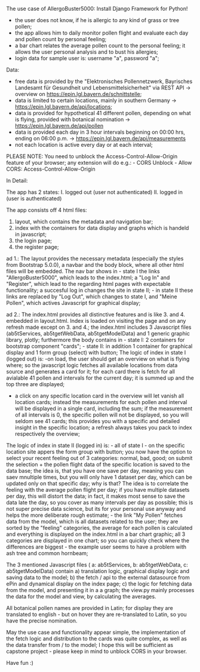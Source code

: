The use case of AllergoBuster5000:
Install Django Framework for Python!

- the user does not know, if he is allergic to any kind of grass or tree pollen;
- the app allows him to daily monitor pollen flight and evaluate each day and pollen count by personal feeling;
- a bar chart relates the average pollen count to the personal feeling; it allows the user personal analysis and to bust his allergies;
- login data for sample user is: username "a", password "a";


Data:

- free data is provided by the "Elektronisches Pollennetzwerk, Bayrisches Landesamt für Gesundheit und Lebensmittelsicherheit" via REST API -> overview on https://epin.lgl.bayern.de/schnittstelle;
- data is limited to certain locations, mainly in southern Germany -> https://epin.lgl.bayern.de/api/locations;
- data is provided for hypothetical 41 different pollen, depending on what is flying, provided with botanical nomination -> https://epin.lgl.bayern.de/api/pollen
- data is provided each day in 3 hour intervals beginning on 00:00 hrs, ending on 06:00 p.m. -> https://epin.lgl.bayern.de/api/measurements
- not each location is active every day or at each interval;


PLEASE NOTE: You need to unblock the Access-Control-Allow-Origin feature of your browser; any extension will do e.g.:
	- CORS Unblock
	- Allow CORS: Access-Control-Allow-Origin


In Detail:

The app has 2 states:
I. logged out (user not authenticated)
II. logged in (user is authenticated)

The app consists off 4 html files:
1. layout, which contains the metadata and navigation bar;
2. index with the containers for data display and graphs which is handeld in javascript;
3. the login page;
4. the register page;

ad 1.:
The layout provides the necessary metadata (especially the styles from Bootstrap 5.0.0), a navbar and the body block, where all other html files will be embedded. The nav bar shows in
	- state I the links "AllergoBuster5000", which leads to the index.html; a "Log In" and "Register", which lead to the regarding html pages with expectable functionality; a succesful log in changes the site in state II;
	- in state II these links are replaced by "Log Out", which changes to state I, and "Meine Pollen", which actives Javascript for graphical display;

ad 2.: 
The index.html provides all distinctive features and is like 3. and 4. embedded in layout.html. Index is loaded on visiting the page and on any refresh made except on 3. and 4.; the index.html includes 3 Javascript files (ab5tServices, ab5tgetWebData, ab5tgetModelData) and 1 generic graphic library, plotly; furthermore the body contains in
	- state I: 2 containers for bootstrap component "cards";
	- state II: in addition 1 container for graphical display and 1 form group (select) with button;
The logic of index in state I (logged out) is:
	-on load, the user should get an overview on what is flying where; so the javascript logic fetches all available locations from data source and generates a card for it; for each card there is fetch for all avialable 41 pollen and intervals for the current day; it is summed up and the top three are displayed;
- a click on any specific location card in the overview will let vanish all location cards; instead the measurements for each pollen and interval will be displayed in a single card, including the sum; if the measurement of all intervals is 0, the specific pollen will not be displayed, so you will seldom see 41 cards; this provides you with a specific and detailed insight in the specific location; a refresh always takes you pack to index respectively the overview;

The logic of index in state II (logged in) is:
	- all of state I
	- on the specific location site appers the form group with button; you now have the option to select your recent feeling out of 3 categories: normal, bad, good; on submit the selection + the pollen flight data of the specific location is saved to the data base; the idea is, that you have one save per day, meaning you can saev mnultiple times, but you will only have 1 dataset per day, which can be updated only on that specific day; why is that? The idea is to correlate the feeling with the average pollen flight per day; if you have multiple datasets per day, this will distort the data; in fact, it makes most sense to save the data late the day, so you cover as many intervals per day as possible; this is not super precise data science, but its for your personal use anyway and helps the more deliberate rough estimate;
	- the link "My Pollen" fetches data from the model, which is all datasets related to the user; they are sorted by the "feeling" categories, the average for each pollen is calculated and everything is displayed on the index.html in a bar chart graphic; all 3 categories are displayed in one chart; so you can quickly check where the differences are biggest - the example user seems to have a problem with ash tree and common hornbeam;


The 3 mentioned Javascript files ( a: ab5tServices, b: ab5tgetWebData, c: ab5tgetModelData) contain a) translation logic, graphical display logic and saving data to the model; b) the fetch / api to the external datasource from ePin and dynamical display on the index page; c) the logic for fetching data from the model, and presenting it in a a graph; the view.py mainly processes the data for the model and view, by calculating the averages.


All botanical pollen names are provided in Latin; for display they are translated to english - but on hover they are re-translated to Latin, so you have the precise nomination. 

May the use case and functionality appear simple, the implementation of the fetch logic and distribution to the cards was quite complex, as well as the data transfer from / to the model; I hope this will be sufficient as capstone project - please keep in mind to unblock CORS in your browser.

Have fun :)
